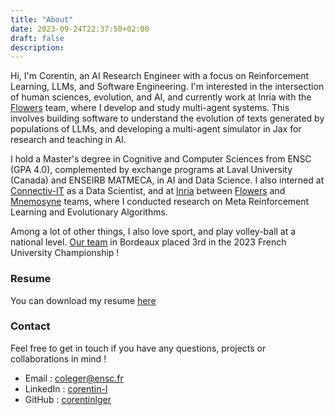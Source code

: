 ```yaml
---
title: "About"
date: 2023-09-24T22:37:50+02:00
draft: false
description: 
---
```


Hi, I'm Corentin, an AI Research Engineer with a focus on Reinforcement Learning, LLMs, and Software Engineering. I'm interested in the intersection of human sciences, evolution, and AI, and currently work at Inria with the [Flowers](https://flowers.inria.fr/) team, where I develop and study multi-agent systems. This involves building software to understand the evolution of texts generated by populations of LLMs, and developing a multi-agent simulator in Jax for research and teaching in AI.

I hold a Master's degree in Cognitive and Computer Sciences from ENSC (GPA 4.0), complemented by exchange programs at Laval University (Canada) and ENSEIRB MATMECA, in AI and Data Science. I also interned at [Connectiv-IT](http://www.connectiv-it.com/) as a Data Scientist, and at [Inria](https://inria.fr/fr) between [Flowers](https://flowers.inria.fr/) and [Mnemosyne](https://team.inria.fr/mnemosyne/) teams, where I conducted research on Meta Reinforcement Learning and Evolutionary Algorithms.

Among a lot of other things, I also love sport, and play volley-ball at a national level. [Our team](https://drive.google.com/file/d/1FhwyMhKOxN7QKWM3JcCXx-rfS5ZLsxHw/view?usp=sharing) in Bordeaux placed 3rd in the 2023 French University Championship ! 

### Resume 

You can download my resume [here](/resume.pdf) <br />

### Contact 

Feel free to get in touch if you have any questions, projects or collaborations in mind !

- Email : coleger@ensc.fr
- LinkedIn : [corentin-l](https://www.linkedin.com/in/corentin-l/)
- GitHub : [corentinlger](https://github.com/corentinlger)

